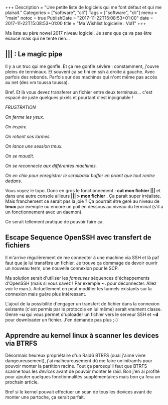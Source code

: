 +++
Description = "Une petite liste de logiciels qui me font défaut et qui me plairait."
Categories = ["software", "cli"]
Tags = ["software", "cli"]
menu = "main"
notoc = true
PublishDate = "2017-11-22T15:08:53+01:00"
date = 2017-11-22T15:08:53+01:00
title = "Ma Wishlist logicielle : Vol1"
+++

Ma liste au père nowel 2017 niveau logiciel. Je sens que ça va pas être exaucé mais qui ne tente rien…
<!--more-->

## ||| : Le magic pipe
Il y a un truc qui me gonfle. Et ça me gonfle sévère : constamment, j'ouvre pleins de terminaux. Et souvent ça se fini en ssh à droite à gauche. Avec parfois des rebonds. Parfois sur des machines qui n'ont même pas accès au net (des vm toussa toussa). 

Bref. Et là vous devez transferer un fichier entre deux terminaux… c'est espacé de juste quelques pixels et pourtant c'est injoignable ! 

*FRUSTRATION*

*On ferme les yeux.*

*On inspire.*

*On retient ses larmes.*

*On lance une session tmux.*

*On se maudit.*

*On se reconnecte aux différentes machines.*

*On en chie pour enregistrer le scrollback buffer en priant que tout rentre dedans.*

Vous voyez le topo. Donc en gros le fonctionnement : **cat mon fichier |||** et dans une autre console ailleurs **||| > mon fichier** . Ça parait super irréaliste. Mais franchement ce serait pas la joie ? Ça pourrait être geré au niveau de **tmux** par exemple ou encore un poil en dessous au niveau du terminal (s'il a un fonctionnement avec un daemon).

Ce serait tellement pratique de pouvoir faire ça.


## Escape Sequence OpenSSH avec transfert de fichiers
Il m'arrive régulièrement de me connecter à une machine via SSH et là paf faut que je lui transfère un fichier. Je trouve ça dommage de devoir ouvrir un nouveau term, une nouvelle connexion pour le SCP. 

Ma solution serait d'utiliser les *fameuses* séquences d'échappements d'OpenSSH (mais si vous savez ! Par exemple **~.** pour déconnecter. Allez voir le man.). Actuellement on peut modifier les tunnels existants sur la connexion mais guère plus intéressant. 

L'ajout de la possibilité d'engager un transfert de fichier dans la connexion existante (c'est permis par le protocole en lui même) serait vraiment classe. Genre **~u** qui vous permet d'uploader un fichier vers le serveur SSH et **~d** pour downloader un fichier. J'en demande pas plus ;-)

## Apprendre au kernel linux à scanner les devices via BTRFS
Désormais heureux propriétaire d'un Raid6 BTRFS (ouai j'aime vivre dangeureusement), j'ai malheureusement dû me faire un initramfs pour pouvoir monter la partition racine. Tout ça parcequ'il faut que BTRFS scanne tous les *devices* avant de pouvoir monter le raid. Bon j'en ai profité pour ajouter quelques fonctionnalités supplémentaires mais bon ça fera un prochain article.

Bref si le kernel pouvait effectuer un scan de tous les devices avant de monter une partoche, ça serait parfait.
